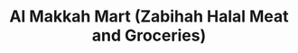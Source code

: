 ---
title: "Al Makkah Mart (Zabihah Halal Meat and Groceries)"
url: /chantilly/al-makkah-mart-zabihah-halal-meat-and-groceries/
shop: supermarket
---